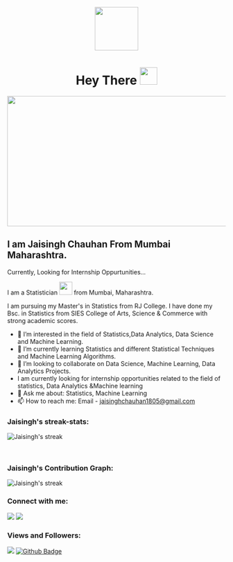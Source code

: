 <!--### Hi there 👋
I am Jaisingh Chauhan.
-->
<!--
**Jaisingh-Chauhan/Jaisingh-Chauhan** is a ✨ _special_ ✨ repository because its `README.md` (this file) appears on your GitHub profile.

Here are some ideas to get you started:

🔭 I’m currently working on different ML Projects
🌱 I’m currently learning Machine Learning Algorithms
- 👯 I’m looking to collaborate on ...
- 🤔 I’m looking for help with ...
💬 Ask me about Statistics
- 📫 How to reach me: ...
- 😄 Pronouns: ...
- ⚡ Fun fact: ...
-->


<p align="center"><img src="https://media.giphy.com/media/zhYSVCirREeIZtONCI/giphy.gif" width="100"/></p>
<p align="center">
<h1 align="center">Hey There <img src="https://media.giphy.com/media/hvRJCLFzcasrR4ia7z/giphy.gif" width="40"></h1>
<p align="center"><img src="https://media.giphy.com/media/dWesBcTLavkZuG35MI/giphy.gif" width="600" height="300"  /></p>

<h2 align="left">I am Jaisingh Chauhan From Mumbai Maharashtra.</h2>

Currently, Looking for Internship Oppurtunities...

I am a Statistician <img src="https://media.giphy.com/media/WUlplcMpOCEmTGBtBW/giphy.gif" width="30"> from Mumbai, Maharashtra.

I am pursuing my Master's in Statistics from RJ College. I have done my Bsc. in Statistics from SIES College of Arts, Science & Commerce with strong academic scores.

- 👀 I’m interested in the field of Statistics,Data Analytics, Data Science and Machine Learning.
- 🌱 I’m currently learning Statistics and different Statistical Techniques and Machine Learning  Algorithms.
- 💞️ I’m looking to collaborate on Data Science, Machine Learning, Data Analytics Projects.
- I am currently looking for internship opportunities related to the field of statistics, Data Analytics &Machine learning
- 💬 Ask me about: Statistics, Machine Learning
- 📫 How to reach me: 
Email - jaisinghchauhan1805@gmail.com&nbsp; 


<h3 align="left">Jaisingh's streak-stats:</h3>
<p align="centre">
<img title="Get streak stats for your profile at git.io/streak-stats" alt="Jaisingh's streak" src ="https://github-readme-streak-stats.herokuapp.com/?user=jaisingh-chauhan&theme=dark&count_private=true"/>
  </a>
</p>
<br/>
<h3 align="left">Jaisingh's Contribution Graph:</h3>
<p align="centre">
<img title="Get streak stats for your profile at git.io/streak-stats" alt="Jaisingh's streak" src ="https://activity-graph.herokuapp.com/graph?username=jaisingh-chauhan&theme=chartreuse-dark&count_private=true"/>
  </a>
</p>

<h3 align="left">Connect with me:</h3>
<p align="left">
<a href="https://www.linkedin.com/in/jaisingh-Chauhan"><img src="https://img.icons8.com/fluency/48/000000/linkedin.png"></a>
<a href="https://github.com/jaisingh-chauhan"><img src="https://img.icons8.com/color-glass/48/000000/github.png"></a>
</p>

<h3 align="left">Views and Followers:</h3>
<a href="https://github.com/jaisingh-chauhan/github-profile-views-counter"><img src="https://komarev.com/ghpvc/?username=jaisingh-chauhan&color=blue&style=flat-square"></a>
<a href="https://github.com/jaisingh-chauhan?tab=followers"><img src="https://img.shields.io/github/followers/jaisingh-chauhan?style=flat-square" alt="Github Badge"></a>
